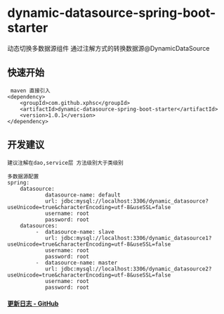 # dynamic-datasource-spring-boot-starter
动态切换多数据源组件
 通过注解方式的转换数据源@DynamicDataSource
 
## 快速开始
~~~
 maven 直接引入
<dependency>
    <groupId>com.github.xphsc</groupId>
    <artifactId>dynamic-datasource-spring-boot-starter</artifactId>
    <version>1.0.1</version>
</dependency>
~~~
## 开发建议
~~~
建议注解在dao,service层 方法级别大于类级别

多数据源配置
spring:
    datasource:
            datasource-name: default
            url: jdbc:mysql://localhost:3306/dynamic_datasource?useUnicode=true&characterEncoding=utf-8&useSSL=false
            username: root
            password: root
    datasources:
         -  datasource-name: slave
            url: jdbc:mysql://localhost:3306/dynamic_datasource1?useUnicode=true&characterEncoding=utf-8&useSSL=false
            username: root
            password: root
         -  datasource-name: master
            url: jdbc:mysql://localhost:3306/dynamic_datasource2?useUnicode=true&characterEncoding=utf-8&useSSL=false
            username: root
            password: root
~~~

#### [更新日志 - GitHub](https://github.com/xphsc/easyjdbc/wiki/changelog)

